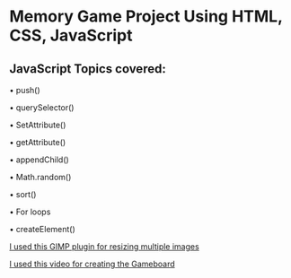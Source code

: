 # Memory Game Project Using HTML, CSS, JavaScript


## JavaScript Topics covered: 
  • push()
  
  • querySelector()
  
  • SetAttribute()
  
  • getAttribute()
  
  • appendChild()
  
  • Math.random()
  
  • sort()
  
  • For loops
  
  • createElement()


[I used this GIMP plugin for resizing multiple images](https://www.thewindowsclub.com/how-to-batch-resize-images-with-gimp-in-windows-10)

[I used this video for creating the Gameboard](https://www.youtube.com/watch?v=lhNdUVh3qCc&t=1187s)
